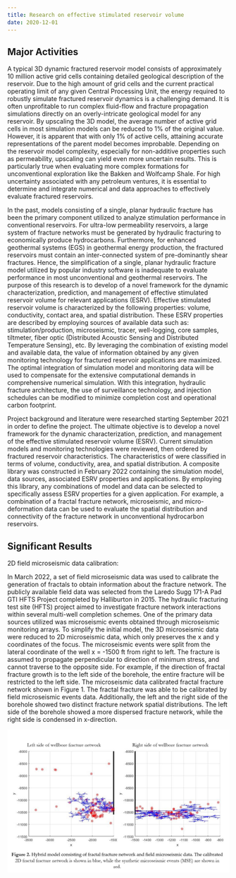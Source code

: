 ```yaml
---
title: Research on effective stimulated reservoir volume
date: 2020-12-01
---
```




<!--more-->

## Major Activities

A typical 3D dynamic fractured reservoir model consists of approximately 10 million active grid cells
containing detailed geological description of the reservoir. Due to the high amount of grid cells and the
current practical operating limit of any given Central Processing Unit, the energy required to robustly simulate
fractured reservoir dynamics is a challenging demand. It is often unprofitable to run complex fluid-flow and
fracture propagation simulations directly on an overly-intricate geological model for any reservoir. By
upscaling the 3D model, the average number of active grid cells in most simulation models can be reduced to
1% of the original value. However, it is apparent that with only 1% of active cells, attaining accurate
representations of the parent model becomes improbable. Depending on the reservoir model complexity,
especially for non-additive properties such as permeability, upscaling can yield even more uncertain results.
This is particularly true when evaluating more complex formations for unconventional exploration like the
Bakken and Wolfcamp Shale. For high uncertainty associated with any petroleum ventures, it is essential to
determine and integrate numerical and data approaches to effectively evaluate fractured reservoirs.


In the past, models consisting of a single, planar hydraulic fracture has been the primary component utilized
to analyze stimulation performance in conventional reservoirs. For ultra-low permeability reservoirs, a large
system of fracture networks must be generated by hydraulic fracturing to economically produce
hydrocarbons. Furthermore, for enhanced geothermal systems (EGS) in geothermal energy production, the
fractured reservoirs must contain an inter-connected system of pre-dominantly shear fractures. Hence, the
simplification of a single, planar hydraulic fracture model utilized by popular industry software is inadequate
to evaluate performance in most unconventional and geothermal reservoirs. The purpose of this research is
to develop of a novel framework for the dynamic characterization, prediction, and management of effective
stimulated reservoir volume for relevant applications (ESRV). Effective stimulated reservoir volume is
characterized by the following properties: volume, conductivity, contact area, and spatial distribution. These
ESRV properties are described by employing sources of available data such as: stimulation/production,
microseismic, tracer, well-logging, core samples, tiltmeter, fiber optic (Distributed Acoustic Sensing and
Distributed Temperature Sensing), etc. By leveraging the combination of existing model and available data,
the value of information obtained by any given monitoring technology for fractured reservoir applications are
maximized. The optimal integration of simulation model and monitoring data will be used to compensate for
the extensive computational demands in comprehensive numerical simulation. With this integration, hydraulic
fracture architecture, the use of surveillance technology, and injection schedules can be modified to minimize
completion cost and operational carbon footprint.

Project background and literature were researched starting September 2021 in order to define the project. The
ultimate objective is to develop a novel framework for the dynamic characterization, prediction, and
management of the effective stimulated reservoir volume (ESRV). Current simulation models and monitoring
technologies were reviewed, then ordered by fractured reservoir characteristics. The characteristics of were
classified in terms of volume, conductivity, area, and spatial distribution. A composite library was constructed
in February 2022 containing the simulation model, data sources, associated ESRV properties and applications.
By employing this library, any combinations of model and data can be selected to specifically assess ESRV
properties for a given application. For example, a combination of a fractal fracture network, microseismic,
and micro-deformation data can be used to evaluate the spatial distribution and connectivity of the fracture
network in unconventional hydrocarbon reservoirs.

## Significant Results

2D field microseismic data calibration:

In March 2022, a set of field microseismic data was used to calibrate the generation of fractals to obtain
information about the fracture network. The publicly available field data was selected from the Laredo Sugg
171-A Pad GTI HFTS Project completed by Halliburton in 2015. The hydraulic fracturing test site (HFTS)
project aimed to investigate fracture network interactions within several multi-well completion schemes. One
of the primary data sources utilized was microseismic events obtained through microseismic monitoring
arrays. To simplify the initial model, the 3D microseismic data were reduced to 2D microseismic data, which
only preserves the x and y coordinates of the focus. The microseismic events were split from the lateral
coordinate of the well x = -1500 ft from right to left. The fracture is assumed to propagate perpendicular to
direction of minimum stress, and cannot traverse to the opposite side. For example, if the direction of fractal
fracture growth is to the left side of the borehole, the entire fracture will be restricted to the left side. The
microseismic data calibrated fractal fracture network shown in Figure 1. The fractal fracture was able to be
calibrated by field microseismic events data. Additionally, the left and the right side of the borehole showed
two distinct fracture network spatial distributions. The left side of the borehole showed a more dispersed
fracture network, while the right side is condensed in x-direction.

![Hybrid model consisting of fractal fracture network and field microseismic data. The calibrated 2D fractal fracture network is shown in blue, while the synthetic microseismic events (MSE) are shown in red.](MSE_2_TP.jpg)
